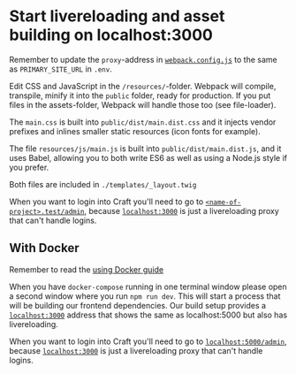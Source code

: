 # Start livereloading and asset building on localhost:3000

Remember to update the `proxy`-address in [`webpack.config.js`](../webpack.config.js) to the same as `PRIMARY_SITE_URL` in `.env`.

Edit CSS and JavaScript in the `/resources/`-folder. Webpack will compile, transpile, minify it into the `public` folder, ready for production. If you put files in the assets-folder, Webpack will handle those too (see file-loader).

The `main.css` is built into `public/dist/main.dist.css` and it injects vendor prefixes and inlines smaller static resources (icon fonts for example).

The file `resources/js/main.js` is built into `public/dist/main.dist.js`, and it uses Babel, allowing you to both write ES6 as well as using a Node.js style if you prefer.

Both files are included in `./templates/_layout.twig`

When you want to login into Craft you'll need to go to [`<name-of-project>.test/admin`](http://<name-of-project>.test/admin), because [`localhost:3000`](http://localhost:3000) is just a livereloading proxy that can't handle logins.

## With Docker

Remember to read the [using Docker guide](using-docker.md)

When you have `docker-compose` running in one terminal window please open a second window where you run `npm run dev`. This will start a process that will be building our frontend dependencies. Our build setup provides a [`localhost:3000`](http://localhost:3000) address that shows the same as localhost:5000 but also has livereloading.

When you want to login into Craft you'll need to go to [`localhost:5000/admin`](http://localhost:5000/admin), because [`localhost:3000`](http://localhost:3000) is just a livereloading proxy that can't handle logins.
